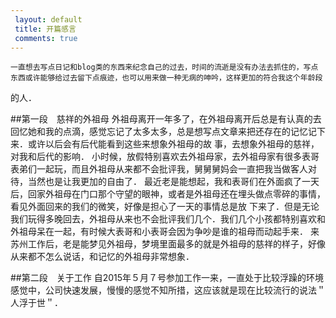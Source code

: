 ```yaml
---
 layout: default
 title: 开篇感言 
 comments: true
---
```



	一直想去写点日记和blog类的东西来纪念自己的过去，时间的流逝是没有办法去抓住的，写点东西或许能够给过去留下点痕迹，也可以用来做一种无病的呻吟，这样更加的符合我这个年龄段
的人．


##第一段　慈祥的外祖母
	外祖母离开一年多了，在外祖母离开后总是有认真的去回忆她和我的点滴，感觉忘记了太多太多，总是想写点文章来把还存在的记忆记下来．或许以后会有后代能看到这些来想象外祖母的故
事，去想象外祖母的慈祥，对我和后代的影响．
	小时候，放假特别喜欢去外祖母家，去外祖母家有很多表哥表弟们一起玩，而且外祖母从来都不会批评我，舅舅舅妈会一直把我当做客人对待，当然也是让我更加的自由了．
	最近老是能想起，我和表哥们在外面疯了一天后，回家外祖母在门口那个守望的眼神，或者是外祖母还在埋头做点零碎的事情，看见外面回来的我们的微笑，好像是担心了一天的事情总是放
下来了．但是无论我们玩得多晚回去，外祖母从来也不会批评我们几个．我们几个小孩都特别喜欢和外祖母呆在一起，有时候大表哥和小表哥会因为争吵是谁的祖母而动起手来．
	来苏州工作后，老是能梦见外祖母，梦境里面最多的就是外祖母的慈祥的样子，好像从来都不怎么说话，和记忆的外祖母非常想象．

##第二段　关于工作
	自2015年５月７号参加工作一来，一直处于比较浮躁的环境感觉中，公司快速发展，慢慢的感觉不知所措，这应该就是现在比较流行的说法＂人浮于世＂．
